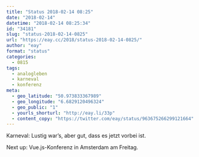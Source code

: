 ```yaml
---
title: "Status 2018-02-14 08:25"
date: "2018-02-14"
datetime: "2018-02-14 08:25:34"
id: "34181"
slug: "status-2018-02-14-0825"
url: "https://eay.cc/2018/status-2018-02-14-0825/"
author: "eay"
format: "status"
categories:
  - 0815
tags:
  - analogleben
  - karneval
  - konferenz
meta:
  - geo_latitude: "50.973833367989"
  - geo_longitude: "6.6829120496324"
  - geo_public: "1"
  - yourls_shorturl: "http://eay.li/33p"
  - content_copy: "https://twitter.com/eay/status/963675266299121664"
---
```


Karneval: Lustig war’s, aber gut, dass es jetzt vorbei ist.

Next up: Vue.js-Konferenz in Amsterdam am Freitag.
